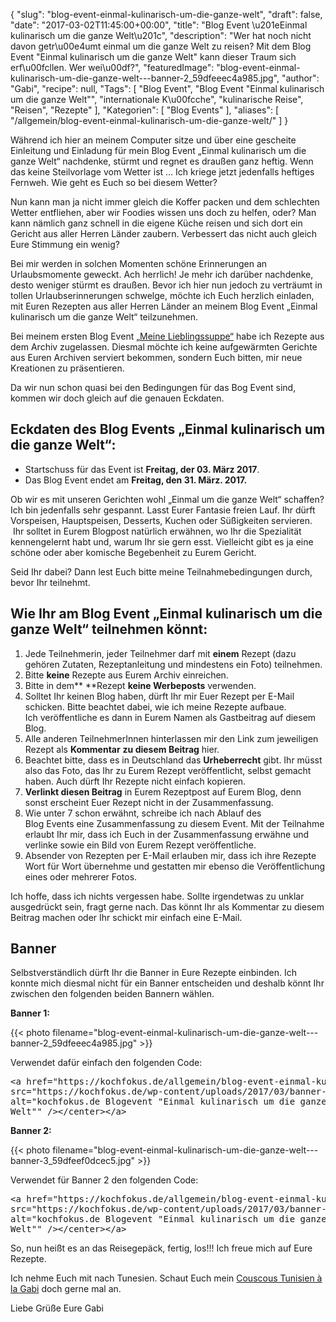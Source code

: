 {
    "slug": "blog-event-einmal-kulinarisch-um-die-ganze-welt",
    "draft": false,
    "date": "2017-03-02T11:45:00+00:00",
    "title": "Blog Event \u201eEinmal kulinarisch um die ganze Welt\u201c",
    "description": "Wer hat noch nicht davon getr\u00e4umt einmal um die ganze Welt zu reisen? Mit dem Blog Event \"Einmal kulinarisch um die ganze Welt\" kann dieser Traum sich erf\u00fcllen. Wer wei\u00df?",
    "featuredImage": "blog-event-einmal-kulinarisch-um-die-ganze-welt---banner-2_59dfeeec4a985.jpg",
    "author": "Gabi",
    "recipe": null,
    "Tags": [
        "Blog Event",
        "Blog Event \"Einmal kulinarisch um die ganze Welt\"",
        "internationale K\u00fcche",
        "kulinarische Reise",
        "Reisen",
        "Rezepte"
    ],
    "Kategorien": [
        "Blog Events"
    ],
    "aliases": [
        "\/allgemein\/blog-event-einmal-kulinarisch-um-die-ganze-welt\/"
    ]
}

Während ich hier an meinem Computer sitze und über eine gescheite Einleitung und Einladung für mein Blog Event &#8222;Einmal kulinarisch um die ganze Welt&#8220; nachdenke, stürmt und regnet es draußen ganz heftig. Wenn das keine Steilvorlage vom Wetter ist &#8230; Ich kriege jetzt jedenfalls heftiges Fernweh. Wie geht es Euch so bei diesem Wetter?

Nun kann man ja nicht immer gleich die Koffer packen und dem schlechten Wetter entfliehen, aber wir Foodies wissen uns doch zu helfen, oder? Man kann nämlich ganz schnell in die eigene Küche reisen und sich dort ein Gericht aus aller Herren Länder zaubern. Verbessert das nicht auch gleich Eure Stimmung ein wenig?

Bei mir werden in solchen Momenten schöne Erinnerungen an Urlaubsmomente geweckt. Ach herrlich! Je mehr ich darüber nachdenke, desto weniger stürmt es draußen. Bevor ich hier nun jedoch zu verträumt in tollen Urlaubserinnerungen schwelge, möchte ich Euch herzlich einladen, mit Euren Rezepten aus aller Herren Länder an meinem Blog Event &#8222;Einmal kulinarisch um die ganze Welt&#8220; teilzunehmen.

Bei meinem ersten Blog Event [&#8222;Meine Lieblingssuppe&#8220;][1] habe ich Rezepte aus dem Archiv zugelassen. Diesmal möchte ich keine aufgewärmten Gerichte aus Euren Archiven serviert bekommen, sondern Euch bitten, mir neue Kreationen zu präsentieren.

Da wir nun schon quasi bei den Bedingungen für das Bog Event sind, kommen wir doch gleich auf die genauen Eckdaten.

## Eckdaten des Blog Events „Einmal kulinarisch um die ganze Welt“:

* Startschuss für das Event ist **Freitag, der 03. März 2017**.
* Das Blog Event endet am **Freitag, den 31. März. 2017.**

Ob wir es mit unseren Gerichten wohl &#8222;Einmal um die ganze Welt&#8220; schaffen? Ich bin jedenfalls sehr gespannt. Lasst Eurer Fantasie freien Lauf. Ihr dürft Vorspeisen, Hauptspeisen, Desserts, Kuchen oder Süßigkeiten servieren.  Ihr solltet in Eurem Blogpost natürlich erwähnen, wo Ihr die Spezialität kennengelernt habt und, warum Ihr sie gern esst. Vielleicht gibt es ja eine schöne oder aber komische Begebenheit zu Eurem Gericht.

Seid Ihr dabei? Dann lest Euch bitte meine Teilnahmebedingungen durch, bevor Ihr teilnehmt.

## Wie Ihr am Blog Event „Einmal kulinarisch um die ganze Welt“ teilnehmen könnt:

 1. Jede Teilnehmerin, jeder Teilnehmer darf mit **einem** Rezept (dazu gehören Zutaten, Rezeptanleitung und mindestens ein Foto) teilnehmen.
 2. Bitte **keine** Rezepte aus Eurem Archiv einreichen.
 3. Bitte in dem** **Rezept **keine Werbeposts** verwenden.
 4. Solltet Ihr keinen Blog haben, dürft Ihr mir Euer Rezept per E-Mail schicken. Bitte beachtet dabei, wie ich meine Rezepte aufbaue. Ich veröffentliche es dann in Eurem Namen als Gastbeitrag auf diesem Blog.
 5. Alle anderen TeilnehmerInnen hinterlassen mir den Link zum jeweiligen Rezept als **Kommentar** **zu diesem Beitrag** hier.
 6. Beachtet bitte, dass es in Deutschland das **Urheberrecht** gibt. Ihr müsst also das Foto, das Ihr zu Eurem Rezept veröffentlicht, selbst gemacht haben. Auch dürft Ihr Rezepte nicht einfach kopieren.
 7. **Verlinkt diesen Beitrag** in Eurem Rezeptpost auf Eurem Blog, denn sonst erscheint Euer Rezept nicht in der Zusammenfassung.
 8. Wie unter 7 schon erwähnt, schreibe ich nach Ablauf des Blog Events eine Zusammenfassung zu diesem Event. Mit der Teilnahme erlaubt Ihr mir, dass ich Euch in der Zusammenfassung erwähne und verlinke sowie ein Bild von Eurem Rezept veröffentliche.
 9. Absender von Rezepten per E-Mail erlauben mir, dass ich ihre Rezepte Wort für Wort übernehme und gestatten mir ebenso die Veröffentlichung eines oder mehrerer Fotos.

Ich hoffe, dass ich nichts vergessen habe. Sollte irgendetwas zu unklar ausgedrückt sein, fragt gerne nach. Das könnt Ihr als Kommentar zu diesem Beitrag machen oder Ihr schickt mir einfach eine E-Mail.

## Banner

Selbstverständlich dürft Ihr die Banner in Eure Rezepte einbinden. Ich konnte mich diesmal nicht für ein Banner entscheiden und deshalb könnt Ihr zwischen den folgenden beiden Bannern wählen.

**Banner 1:**

{{< photo filename="blog-event-einmal-kulinarisch-um-die-ganze-welt---banner-2_59dfeeec4a985.jpg" >}}

Verwendet dafür einfach den folgenden Code:

<pre>&lt;a href="https://kochfokus.de/allgemein/blog-event-einmal-kulinarisch-um-die-ganze-welt/"&gt;&lt;center&gt;&lt;img style="width: 80%;"
src="https://kochfokus.de/wp-content/uploads/2017/03/banner-1.jpg"
alt="kochfokus.de Blogevent &quot;Einmal kulinarisch um die ganze
Welt&quot;" /&gt;&lt;/center&gt;&lt;/a&gt;</pre>

**Banner 2:**

{{< photo filename="blog-event-einmal-kulinarisch-um-die-ganze-welt---banner-3_59dfeef0dcec5.jpg" >}}

Verwendet für Banner 2 den folgenden Code:

<pre>&lt;a href="https://kochfokus.de/allgemein/blog-event-einmal-kulinarisch-um-die-ganze-welt/"&gt;&lt;center&gt;&lt;img style="width: 80%;"
src="https://kochfokus.de/wp-content/uploads/2017/03/banner-3.jpg"
alt="kochfokus.de Blogevent &quot;Einmal kulinarisch um die ganze
Welt&quot;" /&gt;&lt;/center&gt;&lt;/a&gt;</pre>

So, nun heißt es an das Reisegepäck, fertig, los!!! Ich freue mich auf Eure Rezepte.

Ich nehme Euch mit nach Tunesien. Schaut Euch mein [Couscous Tunisien à la Gabi][2] doch gerne mal an.

Liebe Grüße Eure Gabi

 [1]: https://kochfokus.de/allgemein/blogevent-meine-lieblingssuppe/
 [2]: https://kochfokus.de/rezepte/einmal-kulinarisch-um-die-ganze-welt-tunesien-couscous-a-la-gabi/